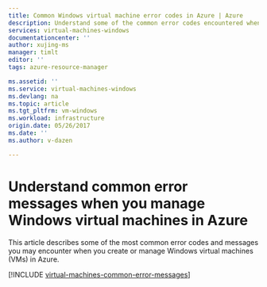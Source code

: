 ```yaml
---
title: Common Windows virtual machine error codes in Azure | Azure
description: Understand some of the common error codes encountered when you provision and manage Windows virtual machines in Azure
services: virtual-machines-windows
documentationcenter: ''
author: xujing-ms
manager: timlt
editor: ''
tags: azure-resource-manager

ms.assetid: ''
ms.service: virtual-machines-windows
ms.devlang: na
ms.topic: article
ms.tgt_pltfrm: vm-windows
ms.workload: infrastructure
origin.date: 05/26/2017
ms.date: ''
ms.author: v-dazen

---
```

# Understand common error messages when you manage Windows virtual machines in Azure

This article describes some of the most common error codes and messages you may encounter when you create or manage Windows virtual machines (VMs) in Azure.

[!INCLUDE [virtual-machines-common-error-messages](../../../includes/virtual-machines-common-error-messages.md)]